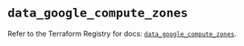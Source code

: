 # `data_google_compute_zones`

Refer to the Terraform Registry for docs: [`data_google_compute_zones`](https://registry.terraform.io/providers/hashicorp/google/5.31.1/docs/data-sources/compute_zones).
